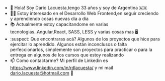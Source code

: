 - 👋 Hola! Soy Dario Lacuesta,tengo 33 años y soy de Argentina :argentina:
- :man_technologist: Estoy interesado en el Desarrollo Web Frontend,en seguir creciendo y aprendiendo cosas nuevas  día a día 
- :books: Actualmente estoy capacitandome  en varias tecnologias..Angular,React, SASS, LESS y varias cosas mas :desktop_computer:
- :suspect: Que encontraras acá? Algunos de los proyectos que hice para ejercitar lo aprendido. Algunos están inconclusos o falta perfeccionarlos, simplemente son proyectos para practicar o para la entrega en algunos de los cursos que estoy realizando
- 📫 Como contactarme? Mi perfil de Linkedin es https://www.linkedin.com/in/rdlacuesta/ y mi mail dario.lacuesta@hotmail.com :email:

<!---
dariolacuesta/dariolacuesta is a ✨ special ✨ repository because its `README.md` (this file) appears on your GitHub profile.
You can click the Preview link to take a look at your changes.
--->
